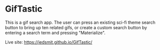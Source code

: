 # GifTastic
This is a gif search app. The user can press an existing sci-fi theme search button to bring up ten related gifs, or create a custom search button by entering a search term and pressing "Materialize". 

Live site:  https://jedsmit.github.io/GifTastic/
